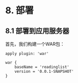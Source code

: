 # 8. 部署

## 8.1 部署到应用服务器

首先，我们构建一个WAR包：

```
apply plugin: 'war'

war {
    baseName = 'readinglist'
    version = '0.0.1-SNAPSHOT'
}

```